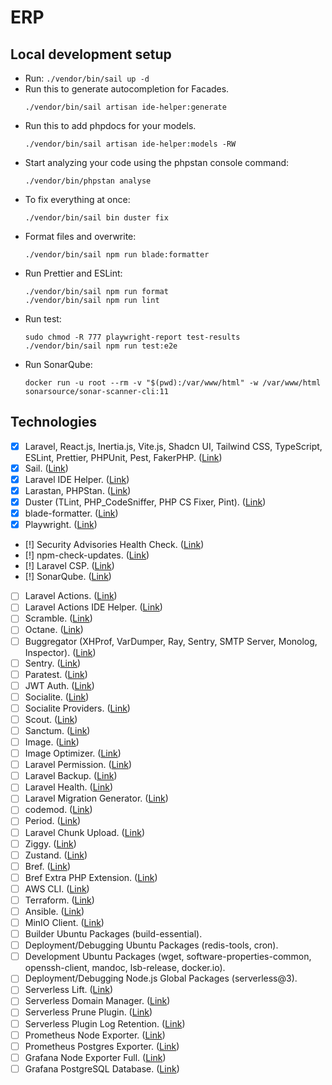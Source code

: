 # ERP
## Local development setup
- Run: `./vendor/bin/sail up -d`
- Run this to generate autocompletion for Facades.
    ```
    ./vendor/bin/sail artisan ide-helper:generate
    ```
- Run this to add phpdocs for your models.
    ```
    ./vendor/bin/sail artisan ide-helper:models -RW
    ```
- Start analyzing your code using the phpstan console command:
    ```
    ./vendor/bin/phpstan analyse
    ```
- To fix everything at once:
    ```
    ./vendor/bin/sail bin duster fix
    ```
- Format files and overwrite:
    ```
    ./vendor/bin/sail npm run blade:formatter
    ```
- Run Prettier and ESLint:
    ```
    ./vendor/bin/sail npm run format
    ./vendor/bin/sail npm run lint
    ```
- Run test:
    ```
    sudo chmod -R 777 playwright-report test-results
    ./vendor/bin/sail npm run test:e2e
    ```
- Run SonarQube:
    ```
    docker run -u root --rm -v "$(pwd):/var/www/html" -w /var/www/html sonarsource/sonar-scanner-cli:11

    ```
## Technologies
- [x] Laravel, React.js, Inertia.js, Vite.js, Shadcn UI, Tailwind CSS, TypeScript, ESLint, Prettier, PHPUnit, Pest, FakerPHP. ([Link](https://ui.shadcn.com/docs/installation/laravel))
- [x] Sail. ([Link](https://laravel.com/docs/12.x/sail))
- [x] Laravel IDE Helper. ([Link](https://github.com/barryvdh/laravel-ide-helper))
- [x] Larastan, PHPStan. ([Link](https://github.com/larastan/larastan))
- [x] Duster (TLint, PHP_CodeSniffer, PHP CS Fixer, Pint). ([Link](https://github.com/tighten/duster))
- [x] blade-formatter. ([Link](https://github.com/shufo/blade-formatter))
- [x] Playwright. ([Link](https://playwright.dev/docs/intro))
- [!] Security Advisories Health Check. ([Link](https://github.com/spatie/security-advisories-health-check))
- [!] npm-check-updates. ([Link](https://github.com/raineorshine/npm-check-updates))
- [!] Laravel CSP. ([Link](https://github.com/spatie/laravel-csp))
- [!] SonarQube. ([Link](https://docs.sonarsource.com/sonarqube-community-build/server-installation/from-docker-image/installation-overview))
- [ ] Laravel Actions. ([Link](https://github.com/lorisleiva/laravel-actions))
- [ ] Laravel Actions IDE Helper. ([Link](https://github.com/Wulfheart/laravel-actions-ide-helper))
- [ ] Scramble. ([Link](https://github.com/dedoc/scramble))
- [ ] Octane. ([Link](https://laravel.com/docs/12.x/octane))
- [ ] Buggregator (XHProf, VarDumper, Ray, Sentry, SMTP Server, Monolog, Inspector). ([Link](https://docs.buggregator.dev/))
- [ ] Sentry. ([Link](https://docs.sentry.io/platforms/php/guides/laravel/))
- [ ] Paratest. ([Link](https://github.com/paratestphp/paratest))
- [ ] JWT Auth. ([Link](https://github.com/tymondesigns/jwt-auth))
- [ ] Socialite. ([Link](https://laravel.com/docs/12.x/socialite))
- [ ] Socialite Providers. ([Link](https://socialiteproviders.com/usage/))
- [ ] Scout. ([Link](https://laravel.com/docs/12.x/scout))
- [ ] Sanctum. ([Link](https://laravel.com/docs/12.x/sanctum))
- [ ] Image. ([Link](https://github.com/spatie/image))
- [ ] Image Optimizer. ([Link](https://github.com/spatie/image-optimizer))
- [ ] Laravel Permission. ([Link](https://github.com/spatie/laravel-permission))
- [ ] Laravel Backup. ([Link](https://github.com/spatie/laravel-backup))
- [ ] Laravel Health. ([Link](https://github.com/spatie/laravel-health))
- [ ] Laravel Migration Generator. ([Link](https://github.com/kitloong/laravel-migrations-generator))
- [ ] codemod. ([Link](https://docs.codemod.com/guides/migrations/react-18-19))
- [ ] Period. ([Link](https://github.com/spatie/period))
- [ ] Laravel Chunk Upload. ([Link](https://github.com/pionl/laravel-chunk-upload))
- [ ] Ziggy. ([Link](https://github.com/tighten/ziggy))
- [ ] Zustand. ([Link](https://github.com/pmndrs/zustand))
- [ ] Bref. ([Link](https://bref.sh/docs/laravel/getting-started))
- [ ] Bref Extra PHP Extension. ([Link](https://github.com/brefphp/extra-php-extensions))
- [ ] AWS CLI. ([Link](https://github.com/aws/aws-cli))
- [ ] Terraform. ([Link](https://developer.hashicorp.com/terraform/tutorials/aws-get-started/install-cli))
- [ ] Ansible. ([Link](https://docs.ansible.com/ansible/latest/installation_guide/installation_distros.html#installing-ansible-on-ubuntu))
- [ ] MinIO Client. ([Link](https://github.com/minio/mc))
- [ ] Builder Ubuntu Packages (build-essential).
- [ ] Deployment/Debugging Ubuntu Packages (redis-tools, cron).
- [ ] Development Ubuntu Packages (wget, software-properties-common, openssh-client, mandoc, lsb-release, docker.io).
- [ ] Deployment/Debugging Node.js Global Packages (serverless@3).
- [ ] Serverless Lift. ([Link](https://www.serverless.com/plugins/serverless-lift))
- [ ] Serverless Domain Manager. ([Link](https://www.serverless.com/plugins/serverless-domain-manager))
- [ ] Serverless Prune Plugin. ([Link](https://www.serverless.com/plugins/serverless-prune-plugin))
- [ ] Serverless Plugin Log Retention. ([Link](https://www.serverless.com/plugins/serverless-plugin-log-retention))
- [ ] Prometheus Node Exporter. ([Link](https://github.com/prometheus/node_exporter))
- [ ] Prometheus Postgres Exporter. ([Link](https://github.com/wrouesnel/postgres_exporter))
- [ ] Grafana Node Exporter Full. ([Link](https://grafana.com/grafana/dashboards/1860-node-exporter-full))
- [ ] Grafana PostgreSQL Database. ([Link](https://grafana.com/grafana/dashboards/9628-postgresql-database))
